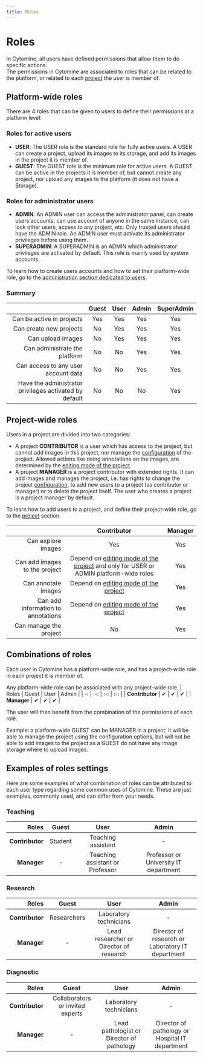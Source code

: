 ```yaml
---
title: Roles
---
```


# Roles

In Cytomine, all users have defined permissions that allow them to do specific actions.  
The permissions in Cytomine are associated to roles that can be related to the platform, or related to each [project](./project.md) the user is member of.

## Platform-wide roles

There are 4 roles that can be given to users to define their permissions at a platform level:

### Roles for active users

- **USER**: The USER role is the standard role for fully active users. A USER can create a project, upload its images to its storage, and add its images in the project it is member of.
- **GUEST**: The GUEST role is the minimum role for active users. A GUEST can be active in the projects it is member of, but cannot create any project, nor upload any images to the platform (it does not have a Storage).

### Roles for administrator users

- **ADMIN**: An ADMIN user can access the administrator panel, can create users accounts, can use account of anyone in the same instance, can lock other users, access to any project, etc. Only trusted users should have the ADMIN role. An ADMIN user must activate its administrator privileges before using them.
- **SUPERADMIN**: A SUPERADMIN is an ADMIN which administrator privileges are activated by default. This role is mainly used by system accounts.

To learn how to create users accounts and how to set their platform-wide role, go to the [administration section dedicated to users](./administration#users).

### Summary

|                                                        | Guest | User | Admin | SuperAdmin |
| -----------------------------------------------------: | :---: | :--: | :---: | :--------: |
|                              Can be active in projects |  Yes  | Yes  |  Yes  |    Yes     |
|                                Can create new projects |  No   | Yes  |  Yes  |    Yes     |
|                                      Can upload images |  No   | Yes  |  Yes  |    Yes     |
|                          Can administrate the platform |  No   |  No  |  Yes  |    Yes     |
|                    Can access to any user account data |  No   |  No  |  Yes  |    Yes     |
| Have the administrator privileges activated by default |  No   |  No  |  No   |    Yes     |

## Project-wide roles

Users in a project are divided into two categories:

- A project **CONTRIBUTOR** is a user which has access to the project, but cannot add images in this project, nor manage the [configuration](./project#configuration) of the project. Allowed actions like doing annotations on the images, are determined by the [editing mode of the project](./project#editing-mode).
- A project **MANAGER** is a project contributor with extended rights. It can add images and manages the project, i.e. has rights to change the project [configuration](./project#configuration), to add new users to a project (as contributor or manager) or to delete the project itself. The user who creates a project is a project manager by default.

To learn how to add users to a project, and define their project-wide role, go to the [project](./project.md) section.

|                                    |                                                  Contributor                                                   | Manager |
| ---------------------------------: | :------------------------------------------------------------------------------------------------------------: | :-----: |
|                 Can explore images |                                                      Yes                                                       |   Yes   |
|      Can add images to the project | Depend on [editing mode of the project](./project#editing-mode) and only for USER or ADMIN platform-wide roles |   Yes   |
|                Can annotate images |                        Depend on [editing mode of the project](./project#editing-mode)                         |   Yes   |
| Can add information to annotations |                        Depend on [editing mode of the project](./project#editing-mode)                         |   Yes   |
|             Can manage the project |                                                       No                                                       |   Yes   |

## Combinations of roles

Each user in Cytomine has a platform-wide role, and has a project-wide role in each project it is member of.

Any platform-wide role can be associated with any project-wide role.
| Roles | Guest | User | Admin |
| -: | :-: | :-: | :-: |
| **Contributor** | ✔ | ✔ | ✔ |
| **Manager** | ✔ | ✔ | ✔ |

The user will then benefit from the combination of the permissions of each role.

Example: a platform-wide GUEST can be MANAGER in a project: it will be able to manage the project using the configuration options, but will not be able to add images to the project as a GUEST do not have any image storage where to upload images.

## Examples of roles settings

Here are some examples of what combination of roles can be attributed to each user type regarding some common uses of Cytomine.
These are just examples, commonly used, and can differ from your needs.

### Teaching

|           Roles |  Guest  |              User               |                 Admin                 |
| --------------: | :-----: | :-----------------------------: | :-----------------------------------: |
| **Contributor** | Student |       Teaching assistant        |                   -                   |
|     **Manager** |    -    | Teaching assistant or Professor | Professor or University IT department |

### Research

|           Roles |    Guest    |                  User                   |                      Admin                       |
| --------------: | :---------: | :-------------------------------------: | :----------------------------------------------: |
| **Contributor** | Researchers |         Laboratory technicians          |                        -                         |
|     **Manager** |      -      | Lead researcher or Director of research | Director of research or Laboratory IT department |

### Diagnostic

|           Roles |              Guest               |                   User                    |                      Admin                      |
| --------------: | :------------------------------: | :---------------------------------------: | :---------------------------------------------: |
| **Contributor** | Collaborators or invited experts |          Laboratory technicians           |                        -                        |
|     **Manager** |                -                 | Lead pathologist or Director of pathology | Director of pathology or Hospital IT department |
